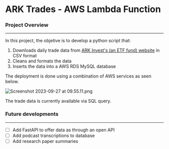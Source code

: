 # ARK Trades - AWS Lambda Function
### Project Overview

---

In this project, the objetive is to develop a python script that:

1. Downloads daily trade data from [ARK Invest's (an ETF fund) website](https://ark-funds.com/download-fund-materials/) in CSV format
2. Cleans and formats the data
3. Inserts the data into a AWS RDS MySQL database

The deployment is done using a combination of AWS services as seen below.

![Screenshot 2023-09-27 at 09.55.11.png](https://prod-files-secure.s3.us-west-2.amazonaws.com/0c1ee3d4-94ea-4f01-acf1-edf81e9378f6/07aadfd0-8b9a-4019-be88-8441383baeca/Screenshot_2023-09-27_at_09.55.11.png)

The trade data is currently available via SQL query. 

### Future developments

---

- [ ]  Add FastAPI to offer data as through an open API
- [ ]  Add podcast transcriptions to database
- [ ]  Add research paper summaries
